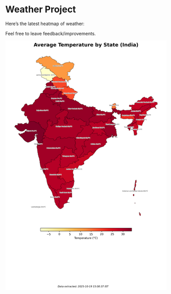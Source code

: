 # Weather Project

Here’s the latest heatmap of weather:

Feel free to leave feedback/improvements.

![India Heatmap](docs/assets/india_heatmap.png?v=F4AFBF)
